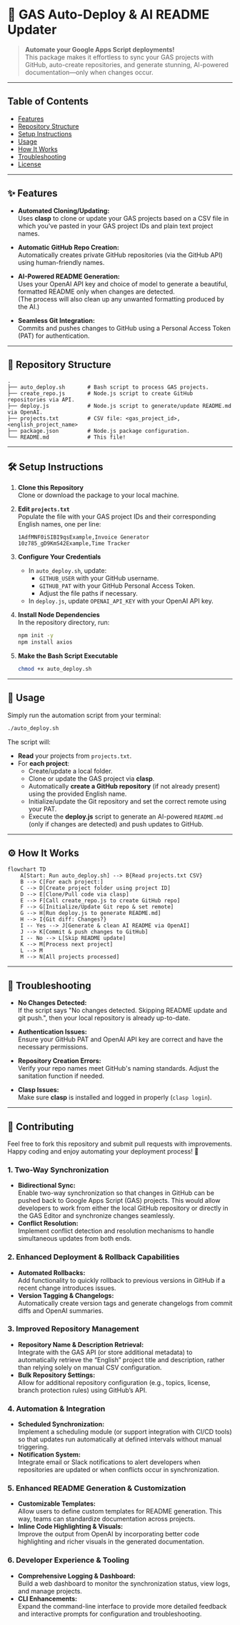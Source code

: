 # 🚀 GAS Auto-Deploy & AI README Updater

> **Automate your Google Apps Script deployments!**  
> This package makes it effortless to sync your GAS projects with GitHub, auto-create repositories, and generate stunning, AI-powered documentation—only when changes occur.

---

## Table of Contents

- [Features](#features)
- [Repository Structure](#repository-structure)
- [Setup Instructions](#setup-instructions)
- [Usage](#usage)
- [How It Works](#how-it-works)
- [Troubleshooting](#troubleshooting)
- [License](#license)

---

## ✨ Features

- **Automated Cloning/Updating:**  
  Uses **clasp** to clone or update your GAS projects based on a CSV file in which you've pasted in your GAS project IDs and plain text project names. 

- **Automatic GitHub Repo Creation:**  
  Automatically creates private GitHub repositories (via the GitHub API) using human-friendly names.

- **AI-Powered README Generation:**  
  Uses your OpenAI API key and choice of model to generate a beautiful, formatted README only when changes are detected.  
  (The process will also clean up any unwanted formatting produced by the AI.)

- **Seamless Git Integration:**  
  Commits and pushes changes to GitHub using a Personal Access Token (PAT) for authentication.

---

## 📁 Repository Structure

```
.
├── auto_deploy.sh       # Bash script to process GAS projects.
├── create_repo.js       # Node.js script to create GitHub repositories via API.
├── deploy.js            # Node.js script to generate/update README.md via OpenAI.
├── projects.txt         # CSV file: <gas_project_id>,<english_project_name>
├── package.json         # Node.js package configuration.
└── README.md            # This file!
```

---

## 🛠️ Setup Instructions

1. **Clone this Repository**  
   Clone or download the package to your local machine.

2. **Edit `projects.txt`**  
   Populate the file with your GAS project IDs and their corresponding English names, one per line:
   ```
   1AdfMNF0iSIBI9qsExample,Invoice Generator
   10z785_gD9KmS42Example,Time Tracker
   ```

3. **Configure Your Credentials**  
   - In `auto_deploy.sh`, update:
     - `GITHUB_USER` with your GitHub username.
     - `GITHUB_PAT` with your GitHub Personal Access Token.
     - Adjust the file paths if necessary.
   - In `deploy.js`, update `OPENAI_API_KEY` with your OpenAI API key.

4. **Install Node Dependencies**  
   In the repository directory, run:
   ```bash
   npm init -y
   npm install axios
   ```

5. **Make the Bash Script Executable**  
   ```bash
   chmod +x auto_deploy.sh
   ```

---

## 🚀 Usage

Simply run the automation script from your terminal:
```bash
./auto_deploy.sh
```

The script will:
- **Read** your projects from `projects.txt`.
- For **each project**:
  - Create/update a local folder.
  - Clone or update the GAS project via **clasp**.
  - Automatically **create a GitHub repository** (if not already present) using the provided English name.
  - Initialize/update the Git repository and set the correct remote using your PAT.
  - Execute the **deploy.js** script to generate an AI-powered `README.md` (only if changes are detected) and push updates to GitHub.

---

## ⚙️ How It Works

```mermaid
flowchart TD
    A[Start: Run auto_deploy.sh] --> B{Read projects.txt CSV}
    B --> C[For each project:]
    C --> D[Create project folder using project ID]
    D --> E[Clone/Pull code via clasp]
    E --> F[Call create_repo.js to create GitHub repo]
    F --> G[Initialize/Update Git repo & set remote]
    G --> H[Run deploy.js to generate README.md]
    H --> I{Git diff: Changes?}
    I -- Yes --> J[Generate & clean AI README via OpenAI]
    J --> K[Commit & push changes to GitHub]
    I -- No --> L[Skip README update]
    K --> M[Process next project]
    L --> M
    M --> N[All projects processed]
```

---

## 🐞 Troubleshooting

- **No Changes Detected:**  
  If the script says "No changes detected. Skipping README update and git push.", then your local repository is already up-to-date.

- **Authentication Issues:**  
  Ensure your GitHub PAT and OpenAI API key are correct and have the necessary permissions.

- **Repository Creation Errors:**  
  Verify your repo names meet GitHub's naming standards. Adjust the sanitation function if needed.

- **Clasp Issues:**  
  Make sure **clasp** is installed and logged in properly (`clasp login`).


---

## 🙌 Contributing

Feel free to fork this repository and submit pull requests with improvements. Happy coding and enjoy automating your deployment process! 🚀


### 1. Two-Way Synchronization
- **Bidirectional Sync:**  
  Enable two-way synchronization so that changes in GitHub can be pushed back to Google Apps Script (GAS) projects. This would allow developers to work from either the local GitHub repository or directly in the GAS Editor and synchronize changes seamlessly.
- **Conflict Resolution:**  
  Implement conflict detection and resolution mechanisms to handle simultaneous updates from both ends.

### 2. Enhanced Deployment & Rollback Capabilities
- **Automated Rollbacks:**  
  Add functionality to quickly rollback to previous versions in GitHub if a recent change introduces issues.
- **Version Tagging & Changelogs:**  
  Automatically create version tags and generate changelogs from commit diffs and OpenAI summaries.

### 3. Improved Repository Management
- **Repository Name & Description Retrieval:**  
  Integrate with the GAS API (or store additional metadata) to automatically retrieve the “English” project title and description, rather than relying solely on manual CSV configuration.
- **Bulk Repository Settings:**  
  Allow for additional repository configuration (e.g., topics, license, branch protection rules) using GitHub’s API.

### 4. Automation & Integration
- **Scheduled Synchronization:**  
  Implement a scheduling module (or support integration with CI/CD tools) so that updates run automatically at defined intervals without manual triggering.
- **Notification System:**  
  Integrate email or Slack notifications to alert developers when repositories are updated or when conflicts occur in synchronization.

### 5. Enhanced README Generation & Customization
- **Customizable Templates:**  
  Allow users to define custom templates for README generation. This way, teams can standardize documentation across projects.
- **Inline Code Highlighting & Visuals:**  
  Improve the output from OpenAI by incorporating better code highlighting and richer visuals in the generated documentation.

### 6. Developer Experience & Tooling
- **Comprehensive Logging & Dashboard:**  
  Build a web dashboard to monitor the synchronization status, view logs, and manage projects.
- **CLI Enhancements:**  
  Expand the command-line interface to provide more detailed feedback and interactive prompts for configuration and troubleshooting.

